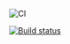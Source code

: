 ![CI](https://github.com/yana-sheglova/2.-DOM/actions/workflows/web.yml/badge.svg)

[![Build status](https://ci.appveyor.com/api/projects/status/c0nb1r0rda835e20?svg=true)](https://ci.appveyor.com/project/yana-sheglova/2-dom)
